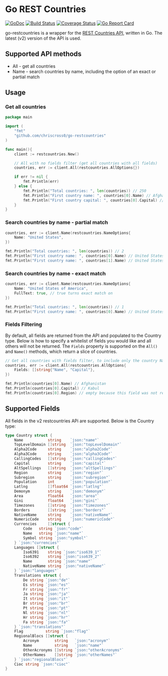 Go REST Countries
=================

[![GoDoc](https://godoc.org/github.com/chriscross0/go-restcountries?status.svg)](http://godoc.org/github.com/chriscross0/go-restcountries)
[![Build Status](https://travis-ci.com/chriscross0/go-restcountries.svg?branch=master)](https://travis-ci.org/chriscross0/go-restcountries)
[![Coverage Status](https://coveralls.io/repos/github/chriscross0/go-restcountries/badge.svg?branch=master)](https://coveralls.io/github/chriscross0/go-restcountries?branch=master)
[![Go Report Card](https://goreportcard.com/badge/github.com/chriscross0/go-restcountries)](https://goreportcard.com/report/github.com/chriscross0/go-restcountries)

go-restcountries is a wrapper for the [REST Countries API](https://restcountries.eu/), written in Go. The latest (v2) version of the API is used.

## Supported API methods

- All - get all countries
- Name - search countries by name, including the option of an exact or partial match

## Usage

### Get all countries

```go
package main

import (
	"fmt"
	"github.com/chriscross0/go-restcountries"
)

func main(){
	client := restcountries.New()

	// All with no fields filter (get all countries with all fields)
	countries, err := client.All(restcountries.AllOptions{})

	if err != nil {
		fmt.Println(err)
	} else {
		fmt.Println("Total countries: ", len(countries)) // 250
		fmt.Println("First country name: ", countries[0].Name) // Afghanistan
		fmt.Println("First country capital: ", countries[0].Capital) // Kabul
	}
}

```

### Search countries by name - partial match

```go
countries, err := client.Name(restcountries.NameOptions{
	Name: "United States",
})

fmt.Println("Total countries: ", len(countries)) // 2
fmt.Println("First country name: ", countries[0].Name) // United States Minor Outlying Islands
fmt.Println("First country name: ", countries[1].Name) // United States of America
```

### Search countries by name - exact match

```go
countries, err := client.Name(restcountries.NameOptions{
	Name: "United States of America",
	FullText: true, // true turns exact match on
})

fmt.Println("Total countries: ", len(countries)) // 1
fmt.Println("First country name: ", countries[0].Name) // United States of America
```

### Fields Filtering

By default, all fields are returned from the API and populated to the Country type. Below is how to specify a whitelist of fields you would like and all others will not be returned. The `Fields` property is supported on the `All()` and `Name()` methods, which return a slice of countries.

```go
// Get all countries with fields filter, to include only the country Name and Capital
countries, err := client.All(restcountries.AllOptions{
	Fields: []string{"Name", "Capital"},
})

fmt.Println(countries[0].Name) // Afghanistan
fmt.Println(countries[0].Capital) // Kabul
fmt.Println(countries[0].Region) // empty because this field was not requested
```

## Supported Fields

All fields in the v2 restcountries APi are supported. Below is the Country type:

```go
type Country struct {
	Name           string    `json:"name"`
	TopLevelDomain []string  `json:"topLevelDomain"`
	Alpha2Code     string    `json:"alpha2Code"`
	Alpha3Code     string    `json:"alpha3Code"`
	CallingCodes   []string  `json:"callingCodes"`
	Capital        string    `json:"capital"`
	AltSpellings   []string  `json:"altSpellings"`
	Region         string    `json:"region"`
	Subregion      string    `json:"subregion"`
	Population     int       `json:"population"`
	Latlng         []float64 `json:"latlng"`
	Demonym        string    `json:"demonym"`
	Area           float64   `json:"area"`
	Gini           float64   `json:"gini"`
	Timezones      []string  `json:"timezones"`
	Borders        []string  `json:"borders"`
	NativeName     string    `json:"nativeName"`
	NumericCode    string    `json:"numericCode"`
	Currencies     []struct {
		Code   string `json:"code"`
		Name   string `json:"name"`
		Symbol string `json:"symbol"`
	} `json:"currencies"`
	Languages []struct {
		Iso6391    string `json:"iso639_1"`
		Iso6392    string `json:"iso639_2"`
		Name       string `json:"name"`
		NativeName string `json:"nativeName"`
	} `json:"languages"`
	Translations struct {
		De string `json:"de"`
		Es string `json:"es"`
		Fr string `json:"fr"`
		Ja string `json:"ja"`
		It string `json:"it"`
		Br string `json:"br"`
		Pt string `json:"pt"`
		Nl string `json:"nl"`
		Hr string `json:"hr"`
		Fa string `json:"fa"`
	} `json:"translations"`
	Flag          string `json:"flag"`
	RegionalBlocs []struct {
		Acronym       string   `json:"acronym"`
		Name          string   `json:"name"`
		OtherAcronyms []string `json:"otherAcronyms"`
		OtherNames    []string `json:"otherNames"`
	} `json:"regionalBlocs"`
	Cioc string `json:"cioc"`
}

```
